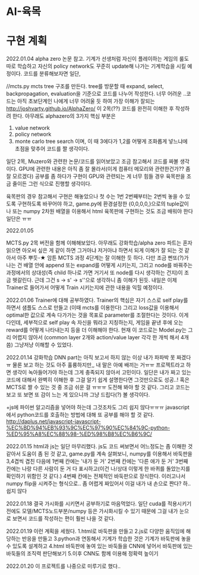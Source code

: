 # AI-육목

# 구현 계획

2022.01.04
alpha zero 논문 참고. 기계가 선생처럼 자신이 플레이하는 게임의 룰도 따로 학습하고 자신의 policy network도 꾸준히 update해 나가는 기계학습을 시킬 예정이다.
코드를 분류해보자면 일단,

//mcts.py
mcts tree 구조를 만든다.
tree를 방문할 때 expand, select, backpropagation, evaluation을 기준으로 코드를 나누어 작성한다.
너무 어려운 ..코드는 아직 초보단계인 나에게 너무 어려울 듯 하여 가장 이해가 잘되는 
http://joshvarty.github.io/AlphaZero/ 이 2목(??) 코드를 완전히 이해한 후 작성하려 한다.
아무래도 alphazero의 3가지 핵심 부분은
1. value network
2. policy network
3. monte carlo tree search 
이며, 이 때 3에다가 1,2를 어떻게 조화롭게 넣느냐에 초점을 맞추어 코드를 짤 생각이다.

일단 2목, Muzero와 관련한 논문/코드를 읽어보았고 조금 참고해서 코드를 짜볼 생각이다.
GPU에 관련한 내용은 아직 좀 잘 몰라서(이게 컴퓨터 메모리와 관련한건가?? 좀 잘 모르겠다) 공부를 좀 하다가 구현이 GPU와 관련되는 게 너무 힘들 경우 육목판을
조금 줄이든 그런 식으로 진행할 생각이다.

육목판의 경우 참고해서 구현은 해놓았으나 첫 수는 1번 2번째부터는 2번씩 놓을 수 있도록 구현하도록 바꾸어야 하고,
game.py에 환경설정한 {0,0,0,0,}으로의 tuple값이나 또는 numpy 2차원 배열을 이용해서 html 육목판에 구현하는 것도 조금 배워야 한다 일단은 ㅠㅠ

2022.01.05

MCTS.py 2목 버전을 함께 이해해보았다. 아무래도 강화학습/alpha zero 파트는 혼자 읽으면 아오씨 싶은 게 같이 하면 그거아냐 저거아냐 하면서 되게 이해가 잘 되는 것 같아서 아주 뿌듯-★
암튼 MCTS 과정 4단계는 잘 이해한 듯 하다.
다만 조금 삔또(?)가 나는 건 배열 안에 append 또는 expand를 어떻게 시키는지, 그리고 node를 바꿔주는 과정에서의 상대성(즉 child 하나로 가면 거기서 또 node를 다시 생각하는 건지)이 조금 헷갈린다. 근데 그건 s -> s' -> s''으로 생각하니 좀 이해가 된듯.
내일은 이제 Trainer로 들어가서 어떻게 Train 시키는지에 관한 내용을 익힐 예정이다. 

2022.01.06
Trainer에 대해 공부하였다. Trainer의 핵심은 자기 스스로 self play를 하면서 샘플도 스스로 만들고 (이때 mcts를 이용한다) 그리고 loss값을 이용해서 optimal한 값으로 계속 다가가는 것을 목표로 parameter를 조절한다는 것이다. 이게 다인데, 세부적으로 self play 속 자신을 뭐라고 지칭하는지, 게임을 끝낸 후에 오는 reward를 어떻게 나타내는지 등을 더 이해해야 한다. 
현재 이 코드로는 Model.py는 그리 어렵지 않아서 (common layer 2개와 action/value layer 각각 한 개씩 해서 4개 씀) 그냥저냥 이해할 수 있었다.

2022.01.14
강화학습 DNN part는 아직 보고서 하지 않는 이상 내가 파파박 못 짜겠다ㅠ
물론 보고 하는 것도 아주 훌륭하지만,, 내 말은 아예 배끼는 거ㅠㅠ
프로젝트라고 하면 생각이 녹아들어가야 하는데 그게 충족되지 않아서 고민이다.
일단은 내가 짜고 있는 코드에 대해서 완벽히 이해한 후 그걸 알기 쉽게 설명한다면 그것만으로도 성공..!
혹은 MCTS로 짤 수 있는 것 중 조금 쉬운 걸 ㅠㅠㅠ 도전해 봐야 할 것 같다.
그리고 코드는 보고 또 보면 또 감이 느는 게 있으니까 그냥 드립다(?) 볼 생각이다.

+js에 파이썬 알고리즘을 넣어야 하는데 그것조차도 그리 쉽지 않다ㅠㅠㅠ javascript에서 python코드를 호출하는 방법에 대해 또 공부를 해야 할 것 같다.
http://daplus.net/javascript-javascript-%EC%BD%94%EB%93%9C%EC%97%90%EC%84%9C-python-%ED%95%A8%EC%88%98-%ED%98%B8%EC%B6%9C/

2022.01.15
html과 js는 일단 마무리했다. js도 코드 써보면서 어느정도는 좀 이해한 것 같아서 도움이 좀 된 것 같고, game.py를 계속 살펴보니, numpy를 이용해서 바둑판을 3,4겹씩 겹친 다음에 1번째 칸에는 '내가 둔 거' 2번째 칸에는 '다른 애가 둔 거' 3번째 칸에는 나랑 다른 사람이 둔 거 다 표시하고(이건 나/상대 이렇게 한 바퀴를 돌았는지를 확인하기 위함인 것 같다.)
4번째 칸에는 전체적인 바둑판으로 장식한다. 이러고나서 numpy flip을 시켜주는 형식으로.. 좀 어렵게 짜있어서 이걸 내가 내 손으로 짠다? 하.. 쉽지 않다

2022.01.18
결국 가시화를 시키면서 공부하기로 마음먹었다. 일단 cuda를 적용시키기 전에도 모델/MCTS노드부분/numpy 등은 가시화시킬 수 있기 때문에 그걸 내가 눈으로 보면서 코드를 작성하는 편이 훨씬 나을 것 같다.

2022.01.19
이런 계획을 세웠다.
1.html로 바둑판을 만들고
2.js로 다양한 움직임에 해당하는 반응을 만들고
3.python과 연동해서 기계가 학습한 것은 기계가 바둑판에 놓을 수 있도록 설계하고
4.html 바둑판에 놓여 있는 바둑들을 CNN에 넣어서 바둑판에 있는 바둑들의 조직력 판단해보기
5.이후 CNN도 함께 이용해 정확력 높이기

2022.01.20
이 프로젝트를 나중으로 미루기로 했다..
